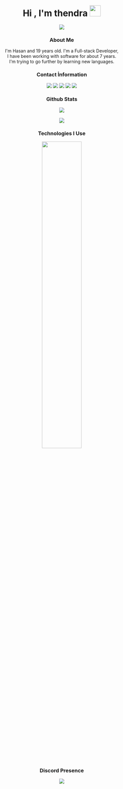 <h1 align="center">Hi , I'm thendra <img src="https://media.giphy.com/media/hvRJCLFzcasrR4ia7z/giphy.gif" width="35"></h1>
<p align="center">
  <a href="https://github.com/DenverCoder1/readme-typing-svg"><img src="https://readme-typing-svg.herokuapp.com?font=Time+New+Roman&color=%2300AF17&size=25&center=true&vCenter=true&width=600&height=100&lines=Full-stack+Developer;@haasanerdem"></a>
</p>

<div align="center">
<h3>About Me</h3>
I'm Hasan and 19 years old. I'm a Full-stack Developer,<br/>
I have been working with software for about 7 years.<br/>
I'm trying to go further by learning new languages.
<h3>Contact İnformation</h3>
<a href="https://discord.com/users/267373400022843393" target"_blank"><img src="https://img.shields.io/badge/Thendra%20-111111.svg?&style=for-the-badge&logo=discord&logoColor=white"></a>
<a href="https://instagram.com/heythendra" target"_blank"><img src="https://img.shields.io/badge/Instagram%20-111111.svg?&style=for-the-badge&logo=instagram&logoColor=white"></a>
<a href="https://open.spotify.com/user/314c4qgsafgrqtpd6tnfandxnkzq" target"_blank"><img src="https://img.shields.io/badge/Spotify%20-111111.svg?&style=for-the-badge&logo=spotify&logoColor=white"></a>
<a href="https://www.youtube.com/channel/UCouorHGsUWdkk0lf39aKSFQ" target"_blank"><img src="https://img.shields.io/badge/youtube%20-111111.svg?&style=for-the-badge&logo=youtube&logoColor=white"></a>
<a href="https://steamcommunity.com/hasanerdem" target"_blank"><img src="https://img.shields.io/badge/Steam%20-111111.svg?&style=for-the-badge&logo=steam&logoColor=white"></a>
</div>

<div align="center">
<h3>Github Stats</h3>
<div><img src="https://komarev.com/ghpvc/?username=justthendrathendra&&label=PROFILE+VIEWS&color=111111"/></br></br>
<img align="center" src="https://github-readme-stats.vercel.app/api?username=justthendra&theme=github_dark&show_icons=true"/>
</div>
  
<h3> Technologies I Use</h3>
<img width="50%" align="center" src="https://skillicons.dev/icons?i=js,ts,html,css,discord,dotnet,kotlin,lua,ps,perl,tailwind,bootstrap,react,nextjs,cpp,cs,nodejs,express,python,mysql,mongodb&perline=7"><br>
<br>
<div>
<h3>Discord Presence</h3>
<a align="center" href="https://discord.com/users/267373400022843393"><img src="https://lanyard-profile-readme.vercel.app/api/267373400022843393?borderRadius=25px&bg=#282a36"></a>
</div>
